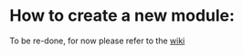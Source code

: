 # How to create a new module:
To be re-done, for now please refer to the [wiki](https://github.com/cep20/Tornatech-shared/wiki)
